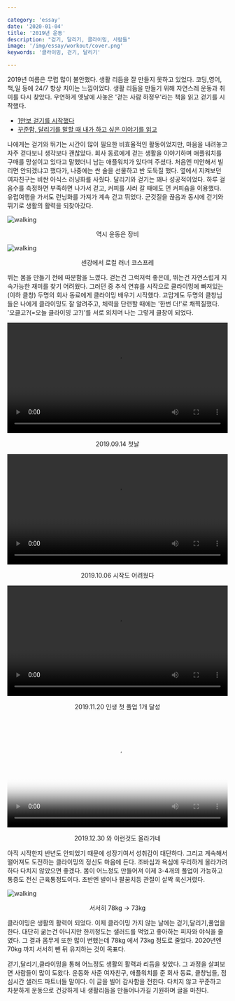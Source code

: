 ```yaml
---

category: 'essay'
date: '2020-01-04'
title: '2019년 운동'
description: "걷기, 달리기, 클라이밍, 사람들"
image: '/img/essay/workout/cover.png'
keywords: '클라이밍, 걷기, 달리기'

---
```


2019년 여름은 무렵 많이 불안했다. 생활 리듬을 잘 만들지 못하고 있었다. 코딩,영어,책,일 등에 24/7 항상 치이는 느낌이었다. 생활 리듬을 만들기 위해 자연스레 운동과 취미를 다시 찾았다. 우연하게 옛날에 사놓은 '걷는 사람 하정우'라는 책을 읽고 걷기를 시작했다.

- [1만보 걷기를 시작했다](https://blog.ordinarysimple.com/posts/book/2019/2019-07-02-running-man-ha/)
- [꾸준함, 달리기를 말할 때 내가 하고 싶은 이야기를 읽고](https://blog.ordinarysimple.com/posts/book/2019/2019-10-25-what-i-talk-about-when-i-talking-about-running/)

나에게는 걷기와 뛰기는 시간이 많이 필요한 비효율적인 활동이었지만, 마음을 내려놓고 자주 걷다보니 생각보다 괜찮았다. 회사 동료에게 걷는 생활을 이야기하며 애플워치를 구매를 망설이고 있다고 말했더니 남는 애플워치가 있다며 주셨다. 처음엔 미안해서 빌리면 안되겠냐고 했다가, 나중에는 싼 술을 선물하고 반 도둑질 했다. 옆에서 지켜보던 여자친구는 비싼 아식스 러닝화를 사줬다. 달리기와 걷기는 꽤나 성공적이었다. 하루 걸음수를 측정하면 부족하면 나가서 걷고, 커피를 사러 갈 때에도 먼 커피숍을 이용했다. 유럽여행을 가서도 런닝화를 가져가 계속 걷고 뛰었다. 군것질을 끊음과 동시에 걷기와 뛰기로 생활의 활력을 되찾아갔다.

![walking](/img/essay/workout/IMG_6518.jpg "walking")
<p style="text-align:center;">역시 운동은 장비</p>

![walking](/img/essay/workout/IMG_6384.jpg "walking")
<p style="text-align:center;">센강에서 로컬 러너 코스프레</p>

뛰는 몸을 만들기 전에 따분함을 느꼈다. 걷는건 그럭저럭 좋은데, 뛰는건 자연스럽게 지속가능한 재미를 찾기 어려웠다. 그러던 중 추석 연휴를 시작으로 클라이밍에 빠져있는 (이하 클창) 두명의 회사 동료에게 클라이밍 배우기 시작했다. 고맙게도 두명의 클창님들은 나에게 클라이밍도 잘 알려주고, 체력을 단련할 때에는 '한번 더!'로 채찍질했다. '오클고?(=오늘 클라이밍 고?)'를 서로 외치며 나는 그렇게 클창이 되었다.

<video width="100%" preload="metadata" controls>
  <source src="/img/essay/workout/1.mov#t=0.1">
    Your browser does not support the video tag.
</video>
<p style="text-align:center;">2019.09.14 첫날</p>

<video width="100%" preload="metadata" controls>
  <source src="/img/essay/workout/2.MOV#t=0.1">
    Your browser does not support the video tag.
</video>
<p style="text-align:center;">2019.10.06 시작도 어려웠다</p>

<video width="100%" preload="metadata" controls>
  <source src="/img/essay/workout/3.MOV#t=0.1">
    Your browser does not support the video tag.
</video>
<p style="text-align:center;">2019.11.20 인생 첫 풀업 1개 달성</p>

<video width="100%" preload="auto" controls poster="/img/essay/workout/cover.png">
  <source src="/img/essay/workout/4.mov#t=0.1">
    Your browser does not support the video tag.
</video>
<p style="text-align:center;">2019.12.30 와 이런것도 올라가네</p>

아직 시작한지 반년도 안되었기 때문에 성장기여서 성취감이 대단하다. 그리고 계속해서 떨어져도 도전하는 클라이밍의 정신도 마음에 든다. 조바심과 욕심에 무리하게 올라가려 하다 다치지 않았으면 좋겠다. 몸이 어느정도 만들어져 이제 3-4개의 풀업이 가능하고 통증도 전신 근육통정도이다. 초반엔 발이나 팔꿈치등 관절이 살짝 욱신거렸다. 

![walking](/img/essay/workout/IMG_7699.jpg "walking")
<p style="text-align:center;">서서히 78kg -> 73kg</p>

클라이밍은 생활의 활력이 되었다. 이제 클라이밍 가지 않는 날에는 걷기,달리기,풀업을 한다. 대단히 굶는건 아니지만 한끼정도는 샐러드를 먹었고 좋아하는 피자와 야식을 줄였다. 그 결과 몸무게 또한 많이 변했는데 78kg 에서 73kg 정도로 줄었다. 2020년엔 70kg 까지 서서히 뺀 뒤 유지하는 것이 목표다. 

걷기,달리기,클라이밍을 통해 어느정도 생활의 활력과 리듬을 찾았다. 그 과정을 살펴보면 사람들이 많이 도왔다. 운동화 사준 여자친구, 애플워치를 준 회사 동료, 클창님들, 점심시간 샐러드 파트너들 말이다. 이 글을 빌어 감사함을 전한다. 다치지 않고 꾸준하고 차분하게 운동으로 건강하게 내 생활리듬을 만들어나가길 기원하며 글을 마친다.
